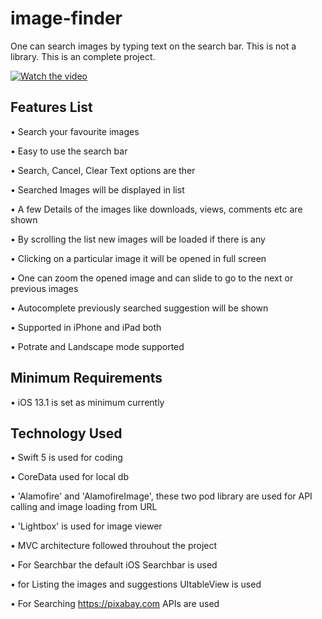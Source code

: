 # image-finder
One can search images by typing text on the search bar. This is not a library. This is an complete project.

[![Watch the video]()](https://github.com/pritam-gnr/image-finder/blob/main/ScreensRecording/SR.mp4)

## Features List
• Search your favourite images

• Easy to use the search bar

• Search, Cancel, Clear Text options are ther

• Searched Images will be displayed in list

• A few Details of the images like downloads, views, comments etc are shown

• By scrolling the list new images will be loaded if there is any

• Clicking on a particular image it will be opened in full screen

• One can zoom the opened image and can slide to go to the next or previous images

• Autocomplete previously searched suggestion will be shown

• Supported in iPhone and iPad both

• Potrate and Landscape mode supported

## Minimum Requirements
• iOS 13.1 is set as minimum currently

## Technology Used
• Swift 5 is used for coding

• CoreData used for local db

• 'Alamofire' and 'AlamofireImage', these two pod library are used for API calling and image loading from URL

• 'Lightbox' is used for image viewer

• MVC architecture followed throuhout the project

• For Searchbar the default iOS Searchbar is used

• for Listing the images and suggestions UItableView is used

• For Searching https://pixabay.com APIs are used
